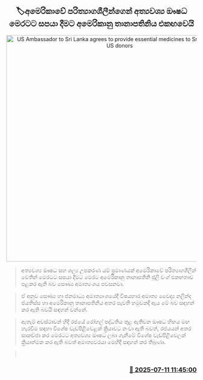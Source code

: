 <p align='center'><b><h2 align='center' title='US Ambassador to Sri Lanka agrees to provide essential medicines to Sri Lanka from US donors'>🏷අමෙරිකාවේ පරිත්‍යාගශීලීන්ගෙන් අත්‍යවශ්‍ය ඖෂධ මෙරටට සපයා දීමට අමෙරිකානු තානාපතිනිය එකඟවෙයි</h2></b></p>
<p align='center'><img src='https://helakuru.sgp1.cdn.digitaloceanspaces.com/esana/images/lib/jule-chang-mnj.jpg' width='600' alt='US Ambassador to Sri Lanka agrees to provide essential medicines to Sri Lanka from US donors'></p>

> අත්‍යවශ්‍ය ඖෂධ සහ ශල්‍ය උපකරණ යම් ප්‍රමාණයක් අමෙරිකාවේ පරිත්‍යාගශීලීන් වෙතින් මෙරටට සපයා දීමට මෙරට අමෙරිකානු තානාපතිනි ජූලි චංග් එකඟතාව පළකර ඇති බව සෞඛ්‍ය අමාත්‍යංශය පවසනවා.

> ඒ අනුව සෞඛ්‍ය හා ජනමාධ්‍ය අමාත්‍යාංශයේදී විෂයභාර අමාත්‍ය වෛද්‍ය නලින්ද ජයතිස්ස හා අමෙරිකානු තානාපතිනිය අතර පැවති හමුවකදී ඇය මේ බව සඳහන් කර ඇති බවයි සඳහන් වන්නේ.

> ඇතැම් අවස්ථාවන් හිදී රජයේ රෝහල් පද්ධතිය තුළ ඇතිවන ඖෂධ හිඟය මඟ හැරවීම සඳහා විශේෂ වැඩපිළිවෙළක් ක්‍රියාවට නංවා ඇති බවත්, රජයයන් අතර සාකච්ජා කර මෙරටට අත්‍යවශ්‍ය ඖෂධ ලබා ගැනීමේ විශේෂ වැඩපිළිවෙලක් ක්‍රියාත්මක කර ඇති බවත් අමාත්‍යවරයා මෙහිදී සඳහන් කර තිබ‍ුණා.

>  



<h3 align='right'><a href='https://www.helakuru.lk/esana/p/111777/'>📅 2025-07-11 11:45:00</a></h3>
